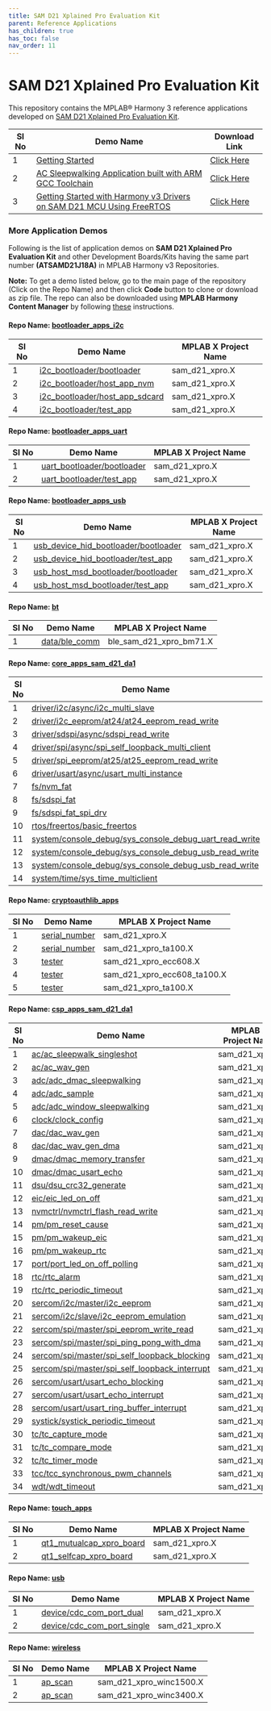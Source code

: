 ```yaml
---
title: SAM D21 Xplained Pro Evaluation Kit
parent: Reference Applications
has_children: true
has_toc: false
nav_order: 11
---
```

# SAM D21 Xplained Pro Evaluation Kit

This repository contains the MPLAB® Harmony 3 reference applications developed on [SAM D21 Xplained Pro Evaluation Kit](https://www.microchip.com/developmenttools/ProductDetails/atsamd21-xpro).   


|SI No| Demo Name | Download Link |
| --- | --- | -- |
| 1 | [Getting Started](./samd21_getting_started/readme.md) | [Click Here](https://github.com/MicrochipTech/MPLAB-Harmony-Reference-Apps/releases/latest/download/samd21_getting_started.zip) |
| 2 | [AC Sleepwalking Application built with ARM GCC Toolchain](./samd21_ac_sleepwalk_singleshot_gcc/readme.md) | [Click Here](https://github.com/MicrochipTech/MPLAB-Harmony-Reference-Apps/releases/latest/download/samd21_ac_sleepwalk_singleshot_gcc.zip) |
| 3 | [Getting Started with Harmony v3 Drivers on SAM D21 MCU Using FreeRTOS](./samd21_getting_started_freertos/readme.md) | [Click Here](https://github.com/MicrochipTech/MPLAB-Harmony-Reference-Apps/releases/latest/download/samd21_getting_started_freertos.zip) |

### More Application Demos

Following is the list of application demos on **SAM D21 Xplained Pro Evaluation Kit** and other Development Boards/Kits having the same part number **(ATSAMD21J18A)** in MPLAB Harmony v3 Repositories.

**Note:** To get a demo listed below, go to the main page of the repository (Click on the Repo Name) and then click **Code** button to clone or download as zip file. The repo can also be downloaded using **MPLAB Harmony Content Manager** by following [these](https://microchip-mplab-harmony.github.io/contentmanager/) instructions.  





[comment]:#ListStart



#### Repo Name: [bootloader_apps_i2c](https://github.com/Microchip-MPLAB-Harmony/bootloader_apps_i2c)

|SI No| Demo Name | MPLAB X Project Name |
| --- | --- | --- |
| 1 | [i2c_bootloader/bootloader](https://github.com/Microchip-MPLAB-Harmony/bootloader_apps_i2c/tree/master/apps/i2c_bootloader/bootloader) | sam_d21_xpro.X |
| 2 | [i2c_bootloader/host_app_nvm](https://github.com/Microchip-MPLAB-Harmony/bootloader_apps_i2c/tree/master/apps/i2c_bootloader/host_app_nvm) | sam_d21_xpro.X |
| 3 | [i2c_bootloader/host_app_sdcard](https://github.com/Microchip-MPLAB-Harmony/bootloader_apps_i2c/tree/master/apps/i2c_bootloader/host_app_sdcard) | sam_d21_xpro.X |
| 4 | [i2c_bootloader/test_app](https://github.com/Microchip-MPLAB-Harmony/bootloader_apps_i2c/tree/master/apps/i2c_bootloader/test_app) | sam_d21_xpro.X |


#### Repo Name: [bootloader_apps_uart](https://github.com/Microchip-MPLAB-Harmony/bootloader_apps_uart)

|SI No| Demo Name | MPLAB X Project Name |
| --- | --- | --- |
| 1 | [uart_bootloader/bootloader](https://github.com/Microchip-MPLAB-Harmony/bootloader_apps_uart/tree/master/apps/uart_bootloader/bootloader) | sam_d21_xpro.X |
| 2 | [uart_bootloader/test_app](https://github.com/Microchip-MPLAB-Harmony/bootloader_apps_uart/tree/master/apps/uart_bootloader/test_app) | sam_d21_xpro.X |


#### Repo Name: [bootloader_apps_usb](https://github.com/Microchip-MPLAB-Harmony/bootloader_apps_usb)

|SI No| Demo Name | MPLAB X Project Name |
| --- | --- | --- |
| 1 | [usb_device_hid_bootloader/bootloader](https://github.com/Microchip-MPLAB-Harmony/bootloader_apps_usb/tree/master/apps/usb_device_hid_bootloader/bootloader) | sam_d21_xpro.X |
| 2 | [usb_device_hid_bootloader/test_app](https://github.com/Microchip-MPLAB-Harmony/bootloader_apps_usb/tree/master/apps/usb_device_hid_bootloader/test_app) | sam_d21_xpro.X |
| 3 | [usb_host_msd_bootloader/bootloader](https://github.com/Microchip-MPLAB-Harmony/bootloader_apps_usb/tree/master/apps/usb_host_msd_bootloader/bootloader) | sam_d21_xpro.X |
| 4 | [usb_host_msd_bootloader/test_app](https://github.com/Microchip-MPLAB-Harmony/bootloader_apps_usb/tree/master/apps/usb_host_msd_bootloader/test_app) | sam_d21_xpro.X |


#### Repo Name: [bt](https://github.com/Microchip-MPLAB-Harmony/bt)

|SI No| Demo Name | MPLAB X Project Name |
| --- | --- | --- |
| 1 | [data/ble_comm](https://github.com/Microchip-MPLAB-Harmony/bt/tree/master/apps/data/ble_comm) | ble_sam_d21_xpro_bm71.X |


#### Repo Name: [core_apps_sam_d21_da1](https://github.com/Microchip-MPLAB-Harmony/core_apps_sam_d21_da1)

|SI No| Demo Name | MPLAB X Project Name |
| --- | --- | --- |
| 1 | [driver/i2c/async/i2c_multi_slave](https://github.com/Microchip-MPLAB-Harmony/core_apps_sam_d21_da1/tree/master/apps/driver/i2c/async/i2c_multi_slave) | sam_d21_xpro.X |
| 2 | [driver/i2c_eeprom/at24/at24_eeprom_read_write](https://github.com/Microchip-MPLAB-Harmony/core_apps_sam_d21_da1/tree/master/apps/driver/i2c_eeprom/at24/at24_eeprom_read_write) | sam_d21_xpro.X |
| 3 | [driver/sdspi/async/sdspi_read_write](https://github.com/Microchip-MPLAB-Harmony/core_apps_sam_d21_da1/tree/master/apps/driver/sdspi/async/sdspi_read_write) | sam_d21_xpro.X |
| 4 | [driver/spi/async/spi_self_loopback_multi_client](https://github.com/Microchip-MPLAB-Harmony/core_apps_sam_d21_da1/tree/master/apps/driver/spi/async/spi_self_loopback_multi_client) | sam_d21_xpro.X |
| 5 | [driver/spi_eeprom/at25/at25_eeprom_read_write](https://github.com/Microchip-MPLAB-Harmony/core_apps_sam_d21_da1/tree/master/apps/driver/spi_eeprom/at25/at25_eeprom_read_write) | sam_d21_xpro.X |
| 6 | [driver/usart/async/usart_multi_instance](https://github.com/Microchip-MPLAB-Harmony/core_apps_sam_d21_da1/tree/master/apps/driver/usart/async/usart_multi_instance) | sam_d21_xpro.X |
| 7 | [fs/nvm_fat](https://github.com/Microchip-MPLAB-Harmony/core_apps_sam_d21_da1/tree/master/apps/fs/nvm_fat) | sam_d21_xpro.X |
| 8 | [fs/sdspi_fat](https://github.com/Microchip-MPLAB-Harmony/core_apps_sam_d21_da1/tree/master/apps/fs/sdspi_fat) | sam_d21_xpro.X |
| 9 | [fs/sdspi_fat_spi_drv](https://github.com/Microchip-MPLAB-Harmony/core_apps_sam_d21_da1/tree/master/apps/fs/sdspi_fat_spi_drv) | sam_d21_xpro.X |
| 10 | [rtos/freertos/basic_freertos](https://github.com/Microchip-MPLAB-Harmony/core_apps_sam_d21_da1/tree/master/apps/rtos/freertos/basic_freertos) | sam_d21_xpro.X |
| 11 | [system/console_debug/sys_console_debug_uart_read_write](https://github.com/Microchip-MPLAB-Harmony/core_apps_sam_d21_da1/tree/master/apps/system/console_debug/sys_console_debug_uart_read_write) | sam_d21_xpro.X |
| 12 | [system/console_debug/sys_console_debug_usb_read_write](https://github.com/Microchip-MPLAB-Harmony/core_apps_sam_d21_da1/tree/master/apps/system/console_debug/sys_console_debug_usb_read_write) | sam_d21_xpro.X |
| 13 | [system/console_debug/sys_console_debug_usb_read_write](https://github.com/Microchip-MPLAB-Harmony/core_apps_sam_d21_da1/tree/master/apps/system/console_debug/sys_console_debug_usb_read_write) | sam_d21_xpro_freertos.X |
| 14 | [system/time/sys_time_multiclient](https://github.com/Microchip-MPLAB-Harmony/core_apps_sam_d21_da1/tree/master/apps/system/time/sys_time_multiclient) | sam_d21_xpro.X |


#### Repo Name: [cryptoauthlib_apps](https://github.com/Microchip-MPLAB-Harmony/cryptoauthlib_apps)

|SI No| Demo Name | MPLAB X Project Name |
| --- | --- | --- |
| 1 | [serial_number](https://github.com/Microchip-MPLAB-Harmony/cryptoauthlib_apps/tree/master/apps/serial_number) | sam_d21_xpro.X |
| 2 | [serial_number](https://github.com/Microchip-MPLAB-Harmony/cryptoauthlib_apps/tree/master/apps/serial_number) | sam_d21_xpro_ta100.X |
| 3 | [tester](https://github.com/Microchip-MPLAB-Harmony/cryptoauthlib_apps/tree/master/apps/tester) | sam_d21_xpro_ecc608.X |
| 4 | [tester](https://github.com/Microchip-MPLAB-Harmony/cryptoauthlib_apps/tree/master/apps/tester) | sam_d21_xpro_ecc608_ta100.X |
| 5 | [tester](https://github.com/Microchip-MPLAB-Harmony/cryptoauthlib_apps/tree/master/apps/tester) | sam_d21_xpro_ta100.X |


#### Repo Name: [csp_apps_sam_d21_da1](https://github.com/Microchip-MPLAB-Harmony/csp_apps_sam_d21_da1)

|SI No| Demo Name | MPLAB X Project Name |
| --- | --- | --- |
| 1 | [ac/ac_sleepwalk_singleshot](https://github.com/Microchip-MPLAB-Harmony/csp_apps_sam_d21_da1/tree/master/apps/ac/ac_sleepwalk_singleshot) | sam_d21_xpro.X |
| 2 | [ac/ac_wav_gen](https://github.com/Microchip-MPLAB-Harmony/csp_apps_sam_d21_da1/tree/master/apps/ac/ac_wav_gen) | sam_d21_xpro.X |
| 3 | [adc/adc_dmac_sleepwalking](https://github.com/Microchip-MPLAB-Harmony/csp_apps_sam_d21_da1/tree/master/apps/adc/adc_dmac_sleepwalking) | sam_d21_xpro.X |
| 4 | [adc/adc_sample](https://github.com/Microchip-MPLAB-Harmony/csp_apps_sam_d21_da1/tree/master/apps/adc/adc_sample) | sam_d21_xpro.X |
| 5 | [adc/adc_window_sleepwalking](https://github.com/Microchip-MPLAB-Harmony/csp_apps_sam_d21_da1/tree/master/apps/adc/adc_window_sleepwalking) | sam_d21_xpro.X |
| 6 | [clock/clock_config](https://github.com/Microchip-MPLAB-Harmony/csp_apps_sam_d21_da1/tree/master/apps/clock/clock_config) | sam_d21_xpro.X |
| 7 | [dac/dac_wav_gen](https://github.com/Microchip-MPLAB-Harmony/csp_apps_sam_d21_da1/tree/master/apps/dac/dac_wav_gen) | sam_d21_xpro.X |
| 8 | [dac/dac_wav_gen_dma](https://github.com/Microchip-MPLAB-Harmony/csp_apps_sam_d21_da1/tree/master/apps/dac/dac_wav_gen_dma) | sam_d21_xpro.X |
| 9 | [dmac/dmac_memory_transfer](https://github.com/Microchip-MPLAB-Harmony/csp_apps_sam_d21_da1/tree/master/apps/dmac/dmac_memory_transfer) | sam_d21_xpro.X |
| 10 | [dmac/dmac_usart_echo](https://github.com/Microchip-MPLAB-Harmony/csp_apps_sam_d21_da1/tree/master/apps/dmac/dmac_usart_echo) | sam_d21_xpro.X |
| 11 | [dsu/dsu_crc32_generate](https://github.com/Microchip-MPLAB-Harmony/csp_apps_sam_d21_da1/tree/master/apps/dsu/dsu_crc32_generate) | sam_d21_xpro.X |
| 12 | [eic/eic_led_on_off](https://github.com/Microchip-MPLAB-Harmony/csp_apps_sam_d21_da1/tree/master/apps/eic/eic_led_on_off) | sam_d21_xpro.X |
| 13 | [nvmctrl/nvmctrl_flash_read_write](https://github.com/Microchip-MPLAB-Harmony/csp_apps_sam_d21_da1/tree/master/apps/nvmctrl/nvmctrl_flash_read_write) | sam_d21_xpro.X |
| 14 | [pm/pm_reset_cause](https://github.com/Microchip-MPLAB-Harmony/csp_apps_sam_d21_da1/tree/master/apps/pm/pm_reset_cause) | sam_d21_xpro.X |
| 15 | [pm/pm_wakeup_eic](https://github.com/Microchip-MPLAB-Harmony/csp_apps_sam_d21_da1/tree/master/apps/pm/pm_wakeup_eic) | sam_d21_xpro.X |
| 16 | [pm/pm_wakeup_rtc](https://github.com/Microchip-MPLAB-Harmony/csp_apps_sam_d21_da1/tree/master/apps/pm/pm_wakeup_rtc) | sam_d21_xpro.X |
| 17 | [port/port_led_on_off_polling](https://github.com/Microchip-MPLAB-Harmony/csp_apps_sam_d21_da1/tree/master/apps/port/port_led_on_off_polling) | sam_d21_xpro.X |
| 18 | [rtc/rtc_alarm](https://github.com/Microchip-MPLAB-Harmony/csp_apps_sam_d21_da1/tree/master/apps/rtc/rtc_alarm) | sam_d21_xpro.X |
| 19 | [rtc/rtc_periodic_timeout](https://github.com/Microchip-MPLAB-Harmony/csp_apps_sam_d21_da1/tree/master/apps/rtc/rtc_periodic_timeout) | sam_d21_xpro.X |
| 20 | [sercom/i2c/master/i2c_eeprom](https://github.com/Microchip-MPLAB-Harmony/csp_apps_sam_d21_da1/tree/master/apps/sercom/i2c/master/i2c_eeprom) | sam_d21_xpro.X |
| 21 | [sercom/i2c/slave/i2c_eeprom_emulation](https://github.com/Microchip-MPLAB-Harmony/csp_apps_sam_d21_da1/tree/master/apps/sercom/i2c/slave/i2c_eeprom_emulation) | sam_d21_xpro.X |
| 22 | [sercom/spi/master/spi_eeprom_write_read](https://github.com/Microchip-MPLAB-Harmony/csp_apps_sam_d21_da1/tree/master/apps/sercom/spi/master/spi_eeprom_write_read) | sam_d21_xpro.X |
| 23 | [sercom/spi/master/spi_ping_pong_with_dma](https://github.com/Microchip-MPLAB-Harmony/csp_apps_sam_d21_da1/tree/master/apps/sercom/spi/master/spi_ping_pong_with_dma) | sam_d21_xpro.X |
| 24 | [sercom/spi/master/spi_self_loopback_blocking](https://github.com/Microchip-MPLAB-Harmony/csp_apps_sam_d21_da1/tree/master/apps/sercom/spi/master/spi_self_loopback_blocking) | sam_d21_xpro.X |
| 25 | [sercom/spi/master/spi_self_loopback_interrupt](https://github.com/Microchip-MPLAB-Harmony/csp_apps_sam_d21_da1/tree/master/apps/sercom/spi/master/spi_self_loopback_interrupt) | sam_d21_xpro.X |
| 26 | [sercom/usart/usart_echo_blocking](https://github.com/Microchip-MPLAB-Harmony/csp_apps_sam_d21_da1/tree/master/apps/sercom/usart/usart_echo_blocking) | sam_d21_xpro.X |
| 27 | [sercom/usart/usart_echo_interrupt](https://github.com/Microchip-MPLAB-Harmony/csp_apps_sam_d21_da1/tree/master/apps/sercom/usart/usart_echo_interrupt) | sam_d21_xpro.X |
| 28 | [sercom/usart/usart_ring_buffer_interrupt](https://github.com/Microchip-MPLAB-Harmony/csp_apps_sam_d21_da1/tree/master/apps/sercom/usart/usart_ring_buffer_interrupt) | sam_d21_xpro.X |
| 29 | [systick/systick_periodic_timeout](https://github.com/Microchip-MPLAB-Harmony/csp_apps_sam_d21_da1/tree/master/apps/systick/systick_periodic_timeout) | sam_d21_xpro.X |
| 30 | [tc/tc_capture_mode](https://github.com/Microchip-MPLAB-Harmony/csp_apps_sam_d21_da1/tree/master/apps/tc/tc_capture_mode) | sam_d21_xpro.X |
| 31 | [tc/tc_compare_mode](https://github.com/Microchip-MPLAB-Harmony/csp_apps_sam_d21_da1/tree/master/apps/tc/tc_compare_mode) | sam_d21_xpro.X |
| 32 | [tc/tc_timer_mode](https://github.com/Microchip-MPLAB-Harmony/csp_apps_sam_d21_da1/tree/master/apps/tc/tc_timer_mode) | sam_d21_xpro.X |
| 33 | [tcc/tcc_synchronous_pwm_channels](https://github.com/Microchip-MPLAB-Harmony/csp_apps_sam_d21_da1/tree/master/apps/tcc/tcc_synchronous_pwm_channels) | sam_d21_xpro.X |
| 34 | [wdt/wdt_timeout](https://github.com/Microchip-MPLAB-Harmony/csp_apps_sam_d21_da1/tree/master/apps/wdt/wdt_timeout) | sam_d21_xpro.X |


#### Repo Name: [touch_apps](https://github.com/Microchip-MPLAB-Harmony/touch_apps)

|SI No| Demo Name | MPLAB X Project Name |
| --- | --- | --- |
| 1 | [qt1_mutualcap_xpro_board](https://github.com/Microchip-MPLAB-Harmony/touch_apps/tree/master/apps/qt1_mutualcap_xpro_board) | sam_d21_xpro.X |
| 2 | [qt1_selfcap_xpro_board](https://github.com/Microchip-MPLAB-Harmony/touch_apps/tree/master/apps/qt1_selfcap_xpro_board) | sam_d21_xpro.X |


#### Repo Name: [usb](https://github.com/Microchip-MPLAB-Harmony/usb)

|SI No| Demo Name | MPLAB X Project Name |
| --- | --- | --- |
| 1 | [device/cdc_com_port_dual](https://github.com/Microchip-MPLAB-Harmony/usb/tree/master/apps/device/cdc_com_port_dual) | sam_d21_xpro.X |
| 2 | [device/cdc_com_port_single](https://github.com/Microchip-MPLAB-Harmony/usb/tree/master/apps/device/cdc_com_port_single) | sam_d21_xpro.X |


#### Repo Name: [wireless](https://github.com/Microchip-MPLAB-Harmony/wireless)

|SI No| Demo Name | MPLAB X Project Name |
| --- | --- | --- |
| 1 | [ap_scan](https://github.com/Microchip-MPLAB-Harmony/wireless/tree/master/apps/ap_scan) | sam_d21_xpro_winc1500.X |
| 2 | [ap_scan](https://github.com/Microchip-MPLAB-Harmony/wireless/tree/master/apps/ap_scan) | sam_d21_xpro_winc3400.X |


[comment]:#ListEnd
